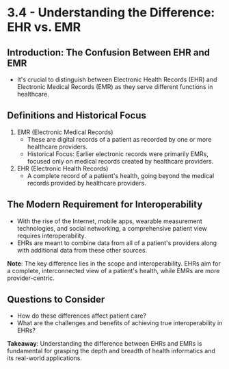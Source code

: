 # 3.4 - Understanding the Difference: EHR vs. EMR

## Introduction: The Confusion Between EHR and EMR
- It's crucial to distinguish between Electronic Health Records (EHR) and Electronic Medical Records (EMR) as they serve different functions in healthcare.

## Definitions and Historical Focus
1. EMR (Electronic Medical Records)
   - These are digital records of a patient as recorded by one or more healthcare providers.
   - Historical Focus: Earlier electronic records were primarily EMRs, focused only on medical records created by healthcare providers.
2. EHR (Electronic Health Records)
   - A complete record of a patient's health, going beyond the medical records provided by healthcare providers.

## The Modern Requirement for Interoperability
- With the rise of the Internet, mobile apps, wearable measurement technologies, and social networking, a comprehensive patient view requires interoperability.
- EHRs are meant to combine data from all of a patient's providers along with additional data from these other sources.

**Note**: The key difference lies in the scope and interoperability. EHRs aim for a complete, interconnected view of a patient's health, while EMRs are more provider-centric.

## Questions to Consider
- How do these differences affect patient care?
- What are the challenges and benefits of achieving true interoperability in EHRs?

**Takeaway**: Understanding the difference between EHRs and EMRs is fundamental for grasping the depth and breadth of health informatics and its real-world applications.
